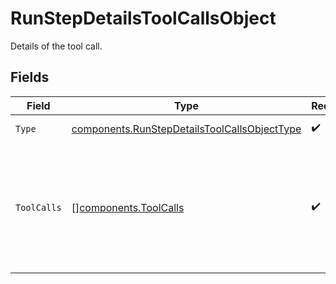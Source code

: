 # RunStepDetailsToolCallsObject

Details of the tool call.


## Fields

| Field                                                                                                                                                             | Type                                                                                                                                                              | Required                                                                                                                                                          | Description                                                                                                                                                       |
| ----------------------------------------------------------------------------------------------------------------------------------------------------------------- | ----------------------------------------------------------------------------------------------------------------------------------------------------------------- | ----------------------------------------------------------------------------------------------------------------------------------------------------------------- | ----------------------------------------------------------------------------------------------------------------------------------------------------------------- |
| `Type`                                                                                                                                                            | [components.RunStepDetailsToolCallsObjectType](../../models/components/runstepdetailstoolcallsobjecttype.md)                                                      | :heavy_check_mark:                                                                                                                                                | Always `tool_calls`.                                                                                                                                              |
| `ToolCalls`                                                                                                                                                       | [][components.ToolCalls](../../models/components/toolcalls.md)                                                                                                    | :heavy_check_mark:                                                                                                                                                | An array of tool calls the run step was involved in. These can be associated with one of three types of tools: `code_interpreter`, `file_search`, or `function`.<br/> |
